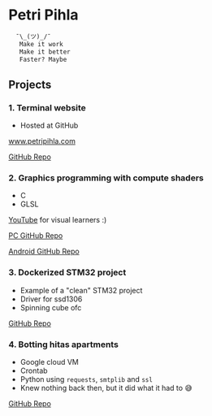 # Petri Pihla

```txt
  ¯\_(ツ)_/¯  
   Make it work
   Make it better 
   Faster? Maybe 
```

## Projects

### 1. Terminal website

- Hosted at GitHub

www.petripihla.com

[GitHub Repo](https://github.com/oasdflkjo/terminal)

### 2. Graphics programming with compute shaders
- C
- GLSL

[YouTube](https://www.youtube.com/watch?v=ePBFPLigK5E) for visual learners :)

[PC GitHub Repo](https://github.com/oasdflkjo/engine)

[Android GitHub Repo](https://github.com/oasdflkjo/Particles)

### 3. Dockerized STM32 project
- Example of a "clean" STM32 project
- Driver for ssd1306
- Spinning cube ofc

[GitHub Repo](https://github.com/oasdflkjo/stm32-docker-build/tree/feature/spinning-cube)

### 4. Botting hitas apartments

- Google cloud VM
- Crontab
- Python using `requests`, `smtplib` and `ssl`
- Knew nothing back then, but it did what it had to 😅

[GitHub Repo](https://github.com/oasdflkjo/hitas-email-alert)



<!---
oasdflkjo/oasdflkjo is a ✨ special ✨ repository because its `README.md` (this file) appears on your GitHub profile.
You can click the Preview link to take a look at your changes.
--->

